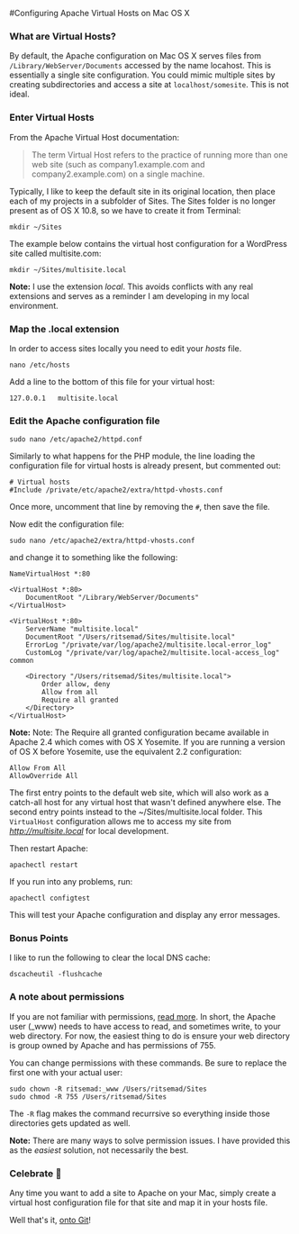 #Configuring Apache Virtual Hosts on Mac OS X  

### What are Virtual Hosts?  

By default, the Apache configuration on Mac OS X serves files from `/Library/WebServer/Documents` accessed by the name locahost. This is essentially a single site configuration. You could mimic multiple sites by creating subdirectories and access a site at `localhost/somesite`.  This is not ideal.  

### Enter Virtual Hosts  

From the Apache Virtual Host documentation:  

> The term Virtual Host refers to the practice of running more than one web site (such as company1.example.com and company2.example.com) on a single machine.  

Typically, I like to keep the default site in its original location, then place each of my projects in a subfolder of Sites. The Sites folder is no longer present as of OS X 10.8, so we have to create it from Terminal:  

```
mkdir ~/Sites
```  

The example below contains the virtual host configuration for a WordPress site called multisite.com:  

```
mkdir ~/Sites/multisite.local
```  

**Note:** I use the extension *local*. This avoids conflicts with any real extensions and serves as a reminder I am developing in my local environment.  

### Map the .local extension  

In order to access sites locally you need to edit your *hosts* file.  

```
nano /etc/hosts
```  

Add a line to the bottom of this file for your virtual host:  

```
127.0.0.1	multisite.local
```  

### Edit the Apache configuration file  

```
sudo nano /etc/apache2/httpd.conf
```  

Similarly to what happens for the PHP module, the line loading the configuration file for virtual hosts is already present, but commented out:  

```
# Virtual hosts
#Include /private/etc/apache2/extra/httpd-vhosts.conf
```  

Once more, uncomment that line by removing the `#`, then save the file.  

Now edit the configuration file:  

```
sudo nano /etc/apache2/extra/httpd-vhosts.conf
```  

and change it to something like the following:  

```
NameVirtualHost *:80

<VirtualHost *:80>
    DocumentRoot "/Library/WebServer/Documents"
</VirtualHost>

<VirtualHost *:80>
	ServerName "multisite.local"
	DocumentRoot "/Users/ritsemad/Sites/multisite.local"
	ErrorLog "/private/var/log/apache2/multisite.local-error_log"
	CustomLog "/private/var/log/apache2/multisite.local-access_log" common

	<Directory "/Users/ritsemad/Sites/multisite.local">
		Order allow, deny
		Allow from all
		Require all granted
	</Directory>
</VirtualHost>
```  

**Note:** Note: The Require all granted configuration became available in Apache 2.4 which comes with OS X Yosemite. If you are running a version of OS X before Yosemite, use the equivalent 2.2 configuration:
```
Allow From All
AllowOverride All
```  

The first entry points to the default web site, which will also work as a catch-all host for any virtual host that wasn't defined anywhere else. The second entry points instead to the ~/Sites/multisite.local folder.  This `VirtualHost` configuration allows me to access my site from *http://multisite.local* for local development.  

Then restart Apache:

```
apachectl restart
```  

If you run into any problems, run:  

```
apachectl configtest
```  

This will test your Apache configuration and display any error messages.  

### Bonus Points  

I like to run the following to clear the local DNS cache:  

```
dscacheutil -flushcache
```  

### A note about permissions  

If you are not familiar with permissions, [read more](http://www.library.yale.edu/wsg/docs/permissions/). In short, the Apache user (_www) needs to have access to read, and sometimes write, to your web directory.  For now, the easiest thing to do is ensure your web directory is group owned by Apache and has permissions of 755.  

You can change permissions with these commands.  Be sure to replace the first one with your actual user:  

```
sudo chown -R ritsemad:_www /Users/ritsemad/Sites
sudo chmod -R 755 /Users/ritsemad/Sites
```  

The `-R` flag makes the command recurrsive so everything inside those directories gets updated as well.  

**Note:** There are many ways to solve permission issues. I have provided this as the *easiest* solution, not necessarily the best.  

### Celebrate :beers:  

Any time you want to add a site to Apache on your Mac, simply create a virtual host configuration file for that site and map it in your hosts file.  

Well that's it, [onto Git](XcodeHomebrewGit.md)!